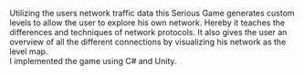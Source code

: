 Utilizing the users network traffic data this Serious Game generates custom levels to allow the user to explore his own network. Hereby it teaches the differences and techniques of network protocols. It also gives the user an overview of all the different connections by visualizing his network as the level map.  
I implemented the game using C# and Unity.
